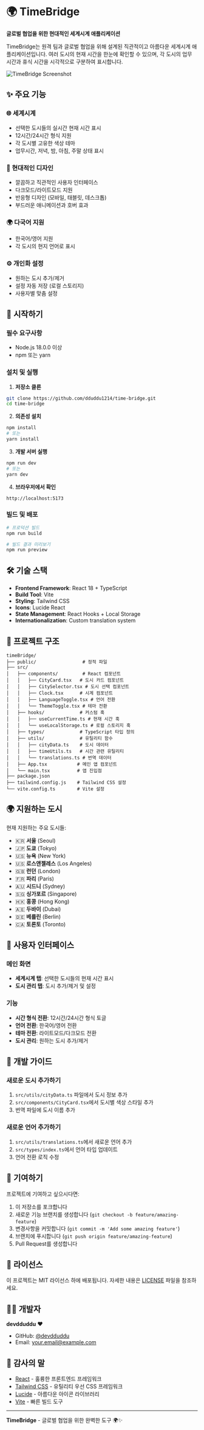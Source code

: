 # 🌍 TimeBridge

**글로벌 협업을 위한 현대적인 세계시계 애플리케이션**

TimeBridge는 원격 팀과 글로벌 협업을 위해 설계된 직관적이고 아름다운 세계시계 애플리케이션입니다. 여러 도시의 현재 시간을 한눈에 확인할 수 있으며, 각 도시의 업무 시간과 휴식 시간을 시각적으로 구분하여 표시합니다.

![TimeBridge Screenshot](https://via.placeholder.com/800x400/667eea/ffffff?text=TimeBridge+Screenshot)

## ✨ 주요 기능

### 🌐 **세계시계**
- 선택한 도시들의 실시간 현재 시간 표시
- 12시간/24시간 형식 지원
- 각 도시별 고유한 색상 테마
- 업무시간, 저녁, 밤, 아침, 주말 상태 표시

### 🎨 **현대적인 디자인**
- 깔끔하고 직관적인 사용자 인터페이스
- 다크모드/라이트모드 지원
- 반응형 디자인 (모바일, 태블릿, 데스크톱)
- 부드러운 애니메이션과 호버 효과

### 🌍 **다국어 지원**
- 한국어/영어 지원
- 각 도시의 현지 언어로 표시

### ⚙️ **개인화 설정**
- 원하는 도시 추가/제거
- 설정 자동 저장 (로컬 스토리지)
- 사용자별 맞춤 설정

## 🚀 시작하기

### 필수 요구사항
- Node.js 18.0.0 이상
- npm 또는 yarn

### 설치 및 실행

1. **저장소 클론**
```bash
git clone https://github.com/dduddu1214/time-bridge.git
cd time-bridge
```

2. **의존성 설치**
```bash
npm install
# 또는
yarn install
```

3. **개발 서버 실행**
```bash
npm run dev
# 또는
yarn dev
```

4. **브라우저에서 확인**
```
http://localhost:5173
```

### 빌드 및 배포

```bash
# 프로덕션 빌드
npm run build

# 빌드 결과 미리보기
npm run preview
```

## 🛠️ 기술 스택

- **Frontend Framework**: React 18 + TypeScript
- **Build Tool**: Vite
- **Styling**: Tailwind CSS
- **Icons**: Lucide React
- **State Management**: React Hooks + Local Storage
- **Internationalization**: Custom translation system

## 📁 프로젝트 구조

```
timeBridge/
├── public/                 # 정적 파일
├── src/
│   ├── components/         # React 컴포넌트
│   │   ├── CityCard.tsx   # 도시 카드 컴포넌트
│   │   ├── CitySelector.tsx # 도시 선택 컴포넌트
│   │   ├── Clock.tsx      # 시계 컴포넌트
│   │   ├── LanguageToggle.tsx # 언어 전환
│   │   └── ThemeToggle.tsx # 테마 전환
│   ├── hooks/             # 커스텀 훅
│   │   ├── useCurrentTime.ts # 현재 시간 훅
│   │   └── useLocalStorage.ts # 로컬 스토리지 훅
│   ├── types/             # TypeScript 타입 정의
│   ├── utils/             # 유틸리티 함수
│   │   ├── cityData.ts    # 도시 데이터
│   │   ├── timeUtils.ts   # 시간 관련 유틸리티
│   │   └── translations.ts # 번역 데이터
│   ├── App.tsx           # 메인 앱 컴포넌트
│   └── main.tsx          # 앱 진입점
├── package.json
├── tailwind.config.js    # Tailwind CSS 설정
└── vite.config.ts        # Vite 설정
```

## 🌍 지원하는 도시

현재 지원하는 주요 도시들:

- 🇰🇷 **서울** (Seoul)
- 🇯🇵 **도쿄** (Tokyo)
- 🇺🇸 **뉴욕** (New York)
- 🇺🇸 **로스앤젤레스** (Los Angeles)
- 🇬🇧 **런던** (London)
- 🇫🇷 **파리** (Paris)
- 🇦🇺 **시드니** (Sydney)
- 🇸🇬 **싱가포르** (Singapore)
- 🇭🇰 **홍콩** (Hong Kong)
- 🇦🇪 **두바이** (Dubai)
- 🇩🇪 **베를린** (Berlin)
- 🇨🇦 **토론토** (Toronto)

## 🎨 사용자 인터페이스

### 메인 화면
- **세계시계 탭**: 선택한 도시들의 현재 시간 표시
- **도시 관리 탭**: 도시 추가/제거 및 설정

### 기능
- **시간 형식 전환**: 12시간/24시간 형식 토글
- **언어 전환**: 한국어/영어 전환
- **테마 전환**: 라이트모드/다크모드 전환
- **도시 관리**: 원하는 도시 추가/제거

## 🔧 개발 가이드

### 새로운 도시 추가하기

1. `src/utils/cityData.ts` 파일에서 도시 정보 추가
2. `src/components/CityCard.tsx`에서 도시별 색상 스타일 추가
3. 번역 파일에 도시 이름 추가

### 새로운 언어 추가하기

1. `src/utils/translations.ts`에서 새로운 언어 추가
2. `src/types/index.ts`에서 언어 타입 업데이트
3. 언어 전환 로직 수정

## 🤝 기여하기

프로젝트에 기여하고 싶으시다면:

1. 이 저장소를 포크합니다
2. 새로운 기능 브랜치를 생성합니다 (`git checkout -b feature/amazing-feature`)
3. 변경사항을 커밋합니다 (`git commit -m 'Add some amazing feature'`)
4. 브랜치에 푸시합니다 (`git push origin feature/amazing-feature`)
5. Pull Request를 생성합니다

## 📝 라이선스

이 프로젝트는 MIT 라이선스 하에 배포됩니다. 자세한 내용은 [LICENSE](LICENSE) 파일을 참조하세요.

## 👨‍💻 개발자

**devdduddu** ❤️

- GitHub: [@devdduddu](https://github.com/dduddu1214)
- Email: your.email@example.com

## 🙏 감사의 말

- [React](https://reactjs.org/) - 훌륭한 프론트엔드 프레임워크
- [Tailwind CSS](https://tailwindcss.com/) - 유틸리티 우선 CSS 프레임워크
- [Lucide](https://lucide.dev/) - 아름다운 아이콘 라이브러리
- [Vite](https://vitejs.dev/) - 빠른 빌드 도구

---

**TimeBridge** - 글로벌 협업을 위한 완벽한 도구 🌍✨